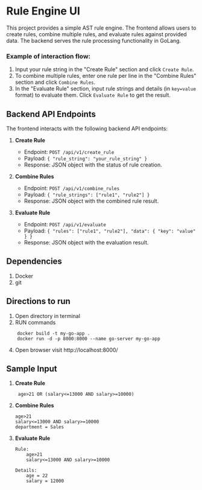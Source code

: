 # Rule Engine UI

This project provides a simple AST rule engine. The frontend allows users to create rules, combine multiple rules, and evaluate rules against provided data. The backend serves the rule processing functionality in GoLang.

### Example of interaction flow:

1. Input your rule string in the "Create Rule" section and click `Create Rule`.
2. To combine multiple rules, enter one rule per line in the "Combine Rules" section and click `Combine Rules`.
3. In the "Evaluate Rule" section, input rule strings and details (in `key=value` format) to evaluate them. Click `Evaluate Rule` to get the result.

## Backend API Endpoints

The frontend interacts with the following backend API endpoints:

1. **Create Rule**
   - Endpoint: `POST /api/v1/create_rule`
   - Payload: `{ "rule_string": "your_rule_string" }`
   - Response: JSON object with the status of rule creation.

2. **Combine Rules**
   - Endpoint: `POST /api/v1/combine_rules`
   - Payload: `{ "rule_strings": ["rule1", "rule2"] }`
   - Response: JSON object with the combined rule result.

3. **Evaluate Rule**
   - Endpoint: `POST /api/v1/evaluate`
   - Payload: `{ "rules": ["rule1", "rule2"], "data": { "key": "value" } }`
   - Response: JSON object with the evaluation result.

## Dependencies
1. Docker
2. git

## Directions to run
1. Open directory in terminal
2. RUN commands
```
    docker build -t my-go-app .
    docker run -d -p 8000:8000 --name go-server my-go-app
```
4. Open browser visit http://localhost:8000/

## Sample Input
1. **Create Rule**
   ```
    age>21 OR (salary<=13000 AND salary>=10000)
   ```

3. **Combine Rules**
   ```
   age>21
   salary<=13000 AND salary>=10000
   department = Sales

5. **Evaluate Rule**
   ```
   Rule:
       age>21
       salary<=13000 AND salary>=10000
   ```
   ```
   Details:
       age = 22
       salary = 12000
   ```

